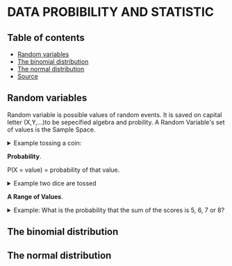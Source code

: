 #   DATA PROBIBILITY AND STATISTIC
## Table of contents
- [Random variables](#Random-variables)
- [The binomial distribution](#The-binomial-distribution)
- [The normal distribution](#The-normal-distribution)
- [Source](https://www.mathsisfun.com/data/confidence-interval.html)

## Random variables

Random variable is possible values of random events. It is saved on capital letter (X,Y,...)to be sepecified algebra and probility. A Random Variable's set of values is the Sample Space.

<details>
<summary>Example tossing a coin:</summary>

we could get Heads or Tails.Let's give them the values Heads=0 and Tails=1 and we have a Random Variable "X":

X = random variable.

possible value = 0 or 1.

random event = Head or Tails.

X = {0, 1} = sample space

</details>

**Probability**.

P(X = value) = probability of that value.

<details>
<summary>Example two dice are tossed</summary>

The Random Variable is X = "The sum of the scores on the two dice".

1st Die : 1	2	3	4	5	6.

2nd Die	1	2	3	4	5	6	7.

Let's make a table of all possible values:

2	3	4	5	6	7	8
3	4	5	6	7	8	9
4	5	6	7	8	9	10
5	6	7	8	9	10	11
6	7	8	9	10	11	12

There are 6 × 6 = 36 possible outcomes, and the Sample Space (which is the sum of the scores on the two dice) is {2, 3, 4, 5, 6, 7, 8, 9, 10, 11, 12}.

Let's count how often each value occurs, and work out the probabilities:

2 occurs just once, so P(X = 2) = 1/36.

3 occurs twice, so P(X = 3) = 2/36 = 1/18.

4 occurs three times, so P(X = 4) = 3/36 = 1/12.

5 occurs four times, so P(X = 5) = 4/36 = 1/9.

6 occurs five times, so P(X = 6) = 5/36.

7 occurs six times, so P(X = 7) = 6/36 = 1/6.

8 occurs five times, so P(X = 8) = 5/36.

9 occurs four times, so P(X = 9) = 4/36 = 1/9.

10 occurs three times, so P(X = 10) = 3/36 = 1/12.

11 occurs twice, so P(X = 11) = 2/36 = 1/18.

12 occurs just once, so P(X = 12) = 1/36.

</details>

**A Range of Values**.

<details>
<summary>Example: What is the probability that the sum of the scores is 5, 6, 7 or 8?</summary>

In other words: What is P(5 ≤ X ≤ 8)?.

P(5 ≤ X ≤ 8) = P(X=5) + P(X=6) + P(X=7) + P(X=8).

             = (4+5+6+5)/36.

             = 20/36.

             = 5/9.

</details>

## The binomial distribution
## The normal distribution




